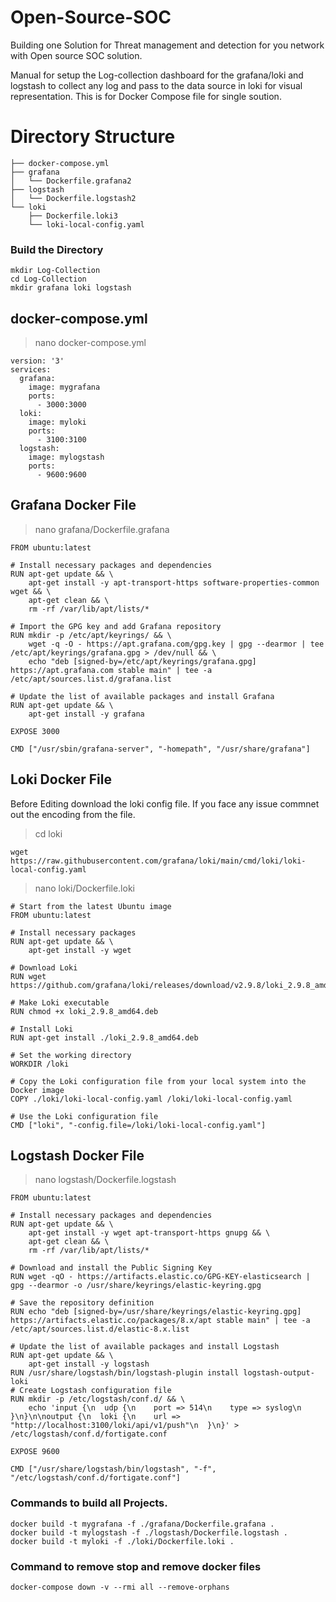 # Open-Source-SOC
Building one Solution for Threat management and detection for you network with Open source SOC solution. 


Manual for setup the Log-collection dashboard for the grafana/loki and logstash to collect any log and pass to the data source in loki for visual representation. This is for Docker Compose file for single soution.


# Directory Structure
```
├── docker-compose.yml
├── grafana
│   └── Dockerfile.grafana2
├── logstash
│   └── Dockerfile.logstash2
└── loki
    ├── Dockerfile.loki3
    └── loki-local-config.yaml
```
### Build the Directory
```
mkdir Log-Collection
cd Log-Collection
mkdir grafana loki logstash
```

## docker-compose.yml
> nano docker-compose.yml
```
version: '3'
services:
  grafana:
    image: mygrafana
    ports:
      - 3000:3000
  loki:
    image: myloki
    ports:
      - 3100:3100
  logstash:
    image: mylogstash
    ports:
      - 9600:9600
```

## Grafana Docker File
> nano grafana/Dockerfile.grafana
```
FROM ubuntu:latest

# Install necessary packages and dependencies
RUN apt-get update && \
    apt-get install -y apt-transport-https software-properties-common wget && \
    apt-get clean && \
    rm -rf /var/lib/apt/lists/*

# Import the GPG key and add Grafana repository
RUN mkdir -p /etc/apt/keyrings/ && \
    wget -q -O - https://apt.grafana.com/gpg.key | gpg --dearmor | tee /etc/apt/keyrings/grafana.gpg > /dev/null && \
    echo "deb [signed-by=/etc/apt/keyrings/grafana.gpg] https://apt.grafana.com stable main" | tee -a /etc/apt/sources.list.d/grafana.list

# Update the list of available packages and install Grafana
RUN apt-get update && \
    apt-get install -y grafana

EXPOSE 3000

CMD ["/usr/sbin/grafana-server", "-homepath", "/usr/share/grafana"]
```

## Loki Docker File
Before Editing download the loki config file. If you face any issue commnet out the encoding from the file.
> cd loki 
```
wget https://raw.githubusercontent.com/grafana/loki/main/cmd/loki/loki-local-config.yaml
```
> nano loki/Dockerfile.loki

```
# Start from the latest Ubuntu image
FROM ubuntu:latest

# Install necessary packages
RUN apt-get update && \
    apt-get install -y wget

# Download Loki
RUN wget https://github.com/grafana/loki/releases/download/v2.9.8/loki_2.9.8_amd64.deb

# Make Loki executable
RUN chmod +x loki_2.9.8_amd64.deb

# Install Loki
RUN apt-get install ./loki_2.9.8_amd64.deb

# Set the working directory
WORKDIR /loki

# Copy the Loki configuration file from your local system into the Docker image
COPY ./loki/loki-local-config.yaml /loki/loki-local-config.yaml

# Use the Loki configuration file
CMD ["loki", "-config.file=/loki/loki-local-config.yaml"]
```

## Logstash Docker File
> nano logstash/Dockerfile.logstash
```
FROM ubuntu:latest

# Install necessary packages and dependencies
RUN apt-get update && \
    apt-get install -y wget apt-transport-https gnupg && \
    apt-get clean && \
    rm -rf /var/lib/apt/lists/*

# Download and install the Public Signing Key
RUN wget -qO - https://artifacts.elastic.co/GPG-KEY-elasticsearch | gpg --dearmor -o /usr/share/keyrings/elastic-keyring.gpg

# Save the repository definition
RUN echo "deb [signed-by=/usr/share/keyrings/elastic-keyring.gpg] https://artifacts.elastic.co/packages/8.x/apt stable main" | tee -a /etc/apt/sources.list.d/elastic-8.x.list

# Update the list of available packages and install Logstash
RUN apt-get update && \
    apt-get install -y logstash
RUN /usr/share/logstash/bin/logstash-plugin install logstash-output-loki
# Create Logstash configuration file
RUN mkdir -p /etc/logstash/conf.d/ && \
    echo 'input {\n  udp {\n    port => 514\n    type => syslog\n  }\n}\n\noutput {\n  loki {\n    url => "http://localhost:3100/loki/api/v1/push"\n  }\n}' > /etc/logstash/conf.d/fortigate.conf

EXPOSE 9600

CMD ["/usr/share/logstash/bin/logstash", "-f", "/etc/logstash/conf.d/fortigate.conf"]
```

### Commands to build all Projects.
```
docker build -t mygrafana -f ./grafana/Dockerfile.grafana .
docker build -t mylogstash -f ./logstash/Dockerfile.logstash .
docker build -t myloki -f ./loki/Dockerfile.loki .
```

### Command to remove stop and remove docker files
```
docker-compose down -v --rmi all --remove-orphans

```


